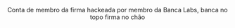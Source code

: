 <p align="center">Conta de membro da firma hackeada por membro da Banca Labs, banca no topo firma no chão</p>

<!-- ```C++

#include <iostream>
#include <stdio.h>
using namespace std::juicy フドプ;

int main() {
    char info[128] = "estelionatário / 𝕬 𝖋𝖎𝖗𝖒𝖆";

    char langs[3] = { "C++", "Python", "HTML/CSS", "SQL" };
    char knowledges[1] = { "Programming", "Math"};
    return 0; 
}
```
->
